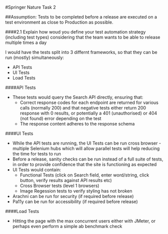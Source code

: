 #Springer Nature Task 2


##Assumption: Tests to be completed before a release are executed on a test environment as close to Production as possible.

####2.1 Explain how woud you define your test automation strategy (including test types) considering that the team wants to be able to release multiple times a day

I would have the tests split into 3 differnt frameworks, so that they can be run (mostly) simultaneously:
- API Tests
- UI Tests
- Load Tests

####API Tests
- These tests would query the Search API directly, ensuring that:
    - Correct response codes for each endpoint are returned for various calls (normally 200) and that negative tests either return 200 response with 0 results, or potentially a 401 (unauthorised) or 404 (not found) error depending on the test
    - The response content adheres to the response schema
   
####UI Tests 
- While the API tests are running, the UI Tests can be run cross browser - multiple Selenium hubs which will allow parallel tests will help reducing the time for tests to run
- Before a release, sanity checks can be run instead of a full suite of tests, in order to provide confidence that the site is functioning as expected
- UI Tests would contain:
  - Functional Tests (click on Search field, enter word/string, click button, verify results against API results etc)
  - Cross Browser tests (level 1 browsers)
  - Image Regession tests to verify styling has not broken
- Arachni can be run for security (if required before release)
- Pa11y can be run for accessibility (if required before release)
  
####Load Tests
- Hitting the page with the max concurrent users either with JMeter, or perhaps even perform a simple ab benchmark check 